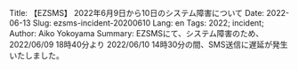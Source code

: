 Title: 【EZSMS】 2022年6月9日から10日のシステム障害について
Date: 2022-06-13 
Slug: ezsms-incident-20200610
Lang: en
Tags: 2022; incident;
Author: Aiko Yokoyama
Summary: EZSMSにて、システム障害のため、2022/06/09 18時40分より 2022/06/10 14時30分の間、SMS送信に遅延が発生いたしました。



